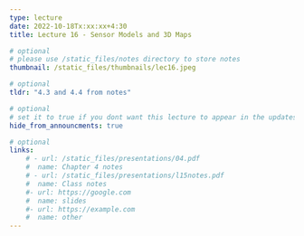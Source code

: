 ```yaml
---
type: lecture
date: 2022-10-18Tx:xx:xx+4:30
title: Lecture 16 - Sensor Models and 3D Maps

# optional
# please use /static_files/notes directory to store notes
thumbnail: /static_files/thumbnails/lec16.jpeg

# optional
tldr: "4.3 and 4.4 from notes"

# optional
# set it to true if you dont want this lecture to appear in the updates section
hide_from_announcments: true

# optional
links:
    # - url: /static_files/presentations/04.pdf
    #  name: Chapter 4 notes
    # - url: /static_files/presentations/l15notes.pdf
    #  name: Class notes
    #- url: https://google.com
    #  name: slides
    #- url: https://example.com
    #  name: other
---
```

<!-- Other additional contents using markdown -->


